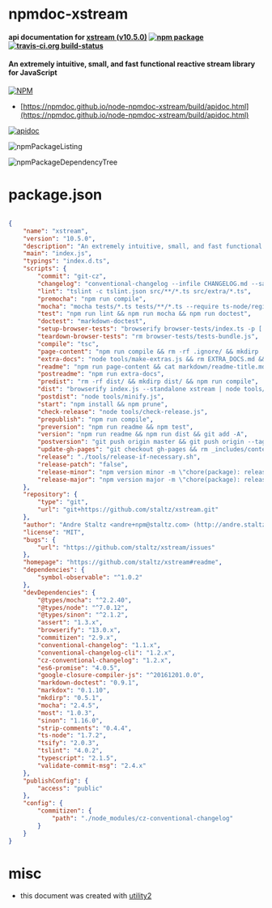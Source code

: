 # npmdoc-xstream

#### api documentation for  [xstream (v10.5.0)](https://github.com/staltz/xstream#readme)  [![npm package](https://img.shields.io/npm/v/npmdoc-xstream.svg?style=flat-square)](https://www.npmjs.org/package/npmdoc-xstream) [![travis-ci.org build-status](https://api.travis-ci.org/npmdoc/node-npmdoc-xstream.svg)](https://travis-ci.org/npmdoc/node-npmdoc-xstream)

#### An extremely intuitive, small, and fast functional reactive stream library for JavaScript

[![NPM](https://nodei.co/npm/xstream.png?downloads=true&downloadRank=true&stars=true)](https://www.npmjs.com/package/xstream)

- [https://npmdoc.github.io/node-npmdoc-xstream/build/apidoc.html](https://npmdoc.github.io/node-npmdoc-xstream/build/apidoc.html)

[![apidoc](https://npmdoc.github.io/node-npmdoc-xstream/build/screenCapture.buildCi.browser.%252Ftmp%252Fbuild%252Fapidoc.html.png)](https://npmdoc.github.io/node-npmdoc-xstream/build/apidoc.html)

![npmPackageListing](https://npmdoc.github.io/node-npmdoc-xstream/build/screenCapture.npmPackageListing.svg)

![npmPackageDependencyTree](https://npmdoc.github.io/node-npmdoc-xstream/build/screenCapture.npmPackageDependencyTree.svg)



# package.json

```json

{
    "name": "xstream",
    "version": "10.5.0",
    "description": "An extremely intuitive, small, and fast functional reactive stream library for JavaScript",
    "main": "index.js",
    "typings": "index.d.ts",
    "scripts": {
        "commit": "git-cz",
        "changelog": "conventional-changelog --infile CHANGELOG.md --same-file --release-count 0 --preset angular",
        "lint": "tslint -c tslint.json src/**/*.ts src/extra/*.ts",
        "premocha": "npm run compile",
        "mocha": "mocha tests/*.ts tests/**/*.ts --require ts-node/register",
        "test": "npm run lint && npm run mocha && npm run doctest",
        "doctest": "markdown-doctest",
        "setup-browser-tests": "browserify browser-tests/index.ts -p [ tsify ] > browser-tests/tests-bundle.js",
        "teardown-browser-tests": "rm browser-tests/tests-bundle.js",
        "compile": "tsc",
        "page-content": "npm run compile && rm -rf .ignore/ && mkdirp .ignore/ && npm run changelog && node tools/make-toc.js && node tools/make-factories.js && node tools/make-methods.js && cat markdown/header.md markdown/generated-toc.md markdown/overview.md markdown/generated-factories.md markdown/generated-methods.md markdown/footer.md > .ignore/content.md",
        "extra-docs": "node tools/make-extras.js && rm EXTRA_DOCS.md && cp markdown/generated-extras.md EXTRA_DOCS.md",
        "readme": "npm run page-content && cat markdown/readme-title.md .ignore/content.md > README.md",
        "postreadme": "npm run extra-docs",
        "predist": "rm -rf dist/ && mkdirp dist/ && npm run compile",
        "dist": "browserify index.js --standalone xstream | node tools/strip-comments.js > dist/xstream.js",
        "postdist": "node tools/minify.js",
        "start": "npm install && npm prune",
        "check-release": "node tools/check-release.js",
        "prepublish": "npm run compile",
        "preversion": "npm run readme && npm test",
        "version": "npm run readme && npm run dist && git add -A",
        "postversion": "git push origin master && git push origin --tags && npm publish && npm run update-gh-pages",
        "update-gh-pages": "git checkout gh-pages && rm _includes/content.md && cp .ignore/content.md _includes/ && git add --all && if git diff --cached --quiet > /dev/null; then :; else git commit -m \"update site\"; fi && git push origin gh-pages && git checkout master",
        "release": "./tools/release-if-necessary.sh",
        "release-patch": "false",
        "release-minor": "npm version minor -m \"chore(package): release new version\"",
        "release-major": "npm version major -m \"chore(package): release new version\""
    },
    "repository": {
        "type": "git",
        "url": "git+https://github.com/staltz/xstream.git"
    },
    "author": "Andre Staltz <andre+npm@staltz.com> (http://andre.staltz.com/)",
    "license": "MIT",
    "bugs": {
        "url": "https://github.com/staltz/xstream/issues"
    },
    "homepage": "https://github.com/staltz/xstream#readme",
    "dependencies": {
        "symbol-observable": "^1.0.2"
    },
    "devDependencies": {
        "@types/mocha": "^2.2.40",
        "@types/node": "^7.0.12",
        "@types/sinon": "^2.1.2",
        "assert": "1.3.x",
        "browserify": "13.0.x",
        "commitizen": "2.9.x",
        "conventional-changelog": "1.1.x",
        "conventional-changelog-cli": "1.2.x",
        "cz-conventional-changelog": "1.2.x",
        "es6-promise": "4.0.5",
        "google-closure-compiler-js": "^20161201.0.0",
        "markdown-doctest": "0.9.1",
        "markdox": "0.1.10",
        "mkdirp": "0.5.1",
        "mocha": "2.4.5",
        "most": "1.0.3",
        "sinon": "1.16.0",
        "strip-comments": "0.4.4",
        "ts-node": "1.7.2",
        "tsify": "2.0.3",
        "tslint": "4.0.2",
        "typescript": "2.1.5",
        "validate-commit-msg": "2.4.x"
    },
    "publishConfig": {
        "access": "public"
    },
    "config": {
        "commitizen": {
            "path": "./node_modules/cz-conventional-changelog"
        }
    }
}
```



# misc
- this document was created with [utility2](https://github.com/kaizhu256/node-utility2)
